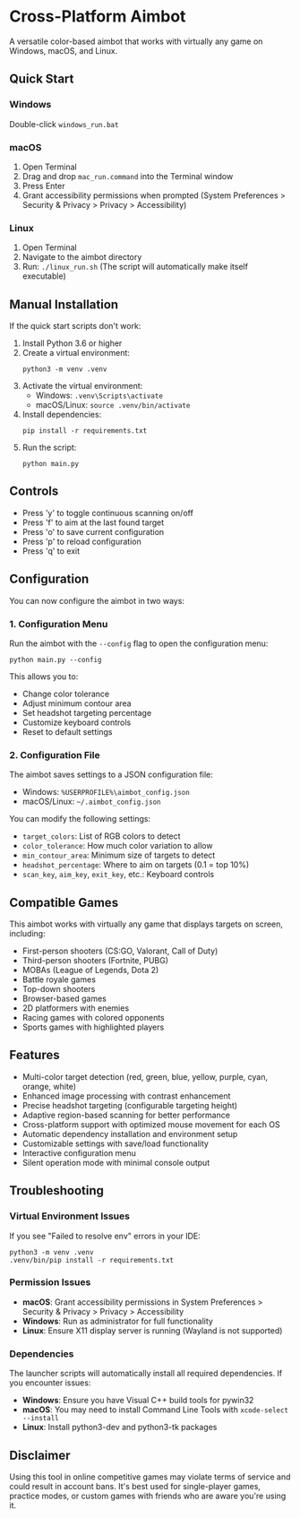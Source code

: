 # Cross-Platform Aimbot

A versatile color-based aimbot that works with virtually any game on Windows, macOS, and Linux.

## Quick Start

### Windows
Double-click `windows_run.bat`

### macOS
1. Open Terminal
2. Drag and drop `mac_run.command` into the Terminal window
3. Press Enter
4. Grant accessibility permissions when prompted (System Preferences > Security & Privacy > Privacy > Accessibility)

### Linux
1. Open Terminal
2. Navigate to the aimbot directory
3. Run: `./linux_run.sh`
   (The script will automatically make itself executable)

## Manual Installation

If the quick start scripts don't work:

1. Install Python 3.6 or higher
2. Create a virtual environment:
   ```
   python3 -m venv .venv
   ```
3. Activate the virtual environment:
   - Windows: `.venv\Scripts\activate`
   - macOS/Linux: `source .venv/bin/activate`
4. Install dependencies:
   ```
   pip install -r requirements.txt
   ```
5. Run the script:
   ```
   python main.py
   ```

## Controls
- Press 'y' to toggle continuous scanning on/off
- Press 'f' to aim at the last found target
- Press 'o' to save current configuration
- Press 'p' to reload configuration
- Press 'q' to exit

## Configuration
You can now configure the aimbot in two ways:

### 1. Configuration Menu
Run the aimbot with the `--config` flag to open the configuration menu:
```
python main.py --config
```
This allows you to:
- Change color tolerance
- Adjust minimum contour area
- Set headshot targeting percentage
- Customize keyboard controls
- Reset to default settings

### 2. Configuration File
The aimbot saves settings to a JSON configuration file:
- Windows: `%USERPROFILE%\aimbot_config.json`
- macOS/Linux: `~/.aimbot_config.json`

You can modify the following settings:
- `target_colors`: List of RGB colors to detect
- `color_tolerance`: How much color variation to allow
- `min_contour_area`: Minimum size of targets to detect
- `headshot_percentage`: Where to aim on targets (0.1 = top 10%)
- `scan_key`, `aim_key`, `exit_key`, etc.: Keyboard controls

## Compatible Games
This aimbot works with virtually any game that displays targets on screen, including:
- First-person shooters (CS:GO, Valorant, Call of Duty)
- Third-person shooters (Fortnite, PUBG)
- MOBAs (League of Legends, Dota 2)
- Battle royale games
- Top-down shooters
- Browser-based games
- 2D platformers with enemies
- Racing games with colored opponents
- Sports games with highlighted players

## Features
- Multi-color target detection (red, green, blue, yellow, purple, cyan, orange, white)
- Enhanced image processing with contrast enhancement
- Precise headshot targeting (configurable targeting height)
- Adaptive region-based scanning for better performance
- Cross-platform support with optimized mouse movement for each OS
- Automatic dependency installation and environment setup
- Customizable settings with save/load functionality
- Interactive configuration menu
- Silent operation mode with minimal console output

## Troubleshooting

### Virtual Environment Issues
If you see "Failed to resolve env" errors in your IDE:
```
python3 -m venv .venv
.venv/bin/pip install -r requirements.txt
```

### Permission Issues
- **macOS**: Grant accessibility permissions in System Preferences > Security & Privacy > Privacy > Accessibility
- **Windows**: Run as administrator for full functionality
- **Linux**: Ensure X11 display server is running (Wayland is not supported)

### Dependencies
The launcher scripts will automatically install all required dependencies. If you encounter issues:
- **Windows**: Ensure you have Visual C++ build tools for pywin32
- **macOS**: You may need to install Command Line Tools with `xcode-select --install`
- **Linux**: Install python3-dev and python3-tk packages

## Disclaimer
Using this tool in online competitive games may violate terms of service and could result in account bans. It's best used for single-player games, practice modes, or custom games with friends who are aware you're using it.
